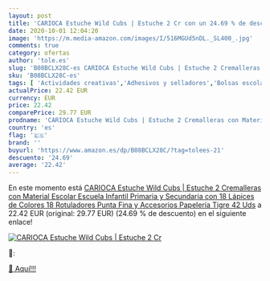 ```yaml
---
layout: post
title: 'CARIOCA Estuche Wild Cubs | Estuche 2 Cr con un 24.69 % de descuento'
date: 2020-10-01 12:04:20
image: 'https://m.media-amazon.com/images/I/516MGUd5nDL._SL400_.jpg'
comments: true
category: ofertas
author: 'tole.es'
slug: 'B08BCLX28C-es CARIOCA Estuche Wild Cubs | Estuche 2 Cremalleras con...'
sku: 'B08BCLX28C-es'
tags: [ 'Actividades creativas','Adhesivos y selladores','Bolsas escolares','Bricolaje y herramientas','Cuchillos de cocina','Equipaje','Ferretería','Hogar y cocina','Juegos de cuchillos de cocina','Juguetes','Juguetes y juegos','Lápices de colores para niños','Material de escritura y dibujo para niños','Mochilas, estuches y sets escolares','Pegamentos instantáneos','Utensilios de cocina','escolar','lápices','material','rotuladores', ]
actualPrice: 22.42 EUR
currency: EUR
price: 22.42
comparePrice: 29.77 EUR
prodname: 'CARIOCA Estuche Wild Cubs | Estuche 2 Cremalleras con Material Escolar Escuela Infantil Primaria y Secundaria con 18 Lápices de Colores 18 Rotuladores Punta Fina y Accesorios Papelería  Tigre  42 Uds'
country: 'es'
flag: '🇪🇸'
brand: ''
buyurl: 'https://www.amazon.es/dp/B08BCLX28C/?tag=tolees-21'
descuento: '24.69'
average: '22.42'
---
```


En este momento está [CARIOCA Estuche Wild Cubs | Estuche 2 Cremalleras con Material Escolar Escuela Infantil Primaria y Secundaria con 18 Lápices de Colores 18 Rotuladores Punta Fina y Accesorios Papelería  Tigre  42 Uds](https://www.amazon.es/dp/B08BCLX28C/?tag=tolees-21) a 22.42 EUR (original: 29.77 EUR) (24.69 %  de descuento) en el siguiente enlace!

[![CARIOCA Estuche Wild Cubs | Estuche 2 Cr](https://m.media-amazon.com/images/I/516MGUd5nDL._SL400_.jpg)](https://www.amazon.es/dp/B08BCLX28C/?tag=tolees-21)

🔎:


[🛒 Aquí!!!](https://www.amazon.es/dp/B08BCLX28C/?tag=tolees-21)
